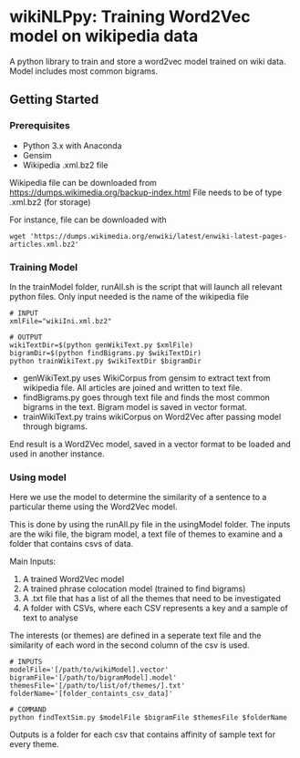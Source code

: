 # wikiNLPpy: Training Word2Vec model on wikipedia data
 A python library to train and store a word2vec model trained on wiki data. Model includes most common bigrams.

## Getting Started

### Prerequisites

* Python 3.x with Anaconda
* Gensim
* Wikipedia .xml.bz2 file

Wikipedia file can be downloaded from https://dumps.wikimedia.org/backup-index.html
File needs to be of type .xml.bz2 (for storage)

For instance, file can be downloaded with 

```
wget 'https://dumps.wikimedia.org/enwiki/latest/enwiki-latest-pages-articles.xml.bz2'
```

### Training Model

In the trainModel folder, runAll.sh is the script that will launch all relevant python files.
Only input needed is the name of the wikipedia file

```
# INPUT
xmlFile="wikiIni.xml.bz2"

# OUTPUT
wikiTextDir=$(python genWikiText.py $xmlFile)
bigramDir=$(python findBigrams.py $wikiTextDir)
python trainWikiText.py $wikiTextDir $bigramDir
```

* genWikiText.py uses WikiCorpus from gensim to extract text from wikipedia file. All articles are joined and written to text file. 
* findBigrams.py goes through text file and finds the most common bigrams in the text. Bigram model is saved in vector format. 
* trainWikiText.py trains wikiCorpus on Word2Vec after passing model through bigrams. 

End result is a Word2Vec model, saved in a vector format to be loaded and used in another instance. 

### Using model

Here we use the model to determine the similarity of a sentence to a particular theme using the Word2Vec model.

This is done by using the runAll.py file in the usingModel folder. 
The inputs are the wiki file, the bigram model, a text file of themes to examine and a folder that contains csvs of data.

Main Inputs:
1) A trained Word2Vec model
2) A trained phrase colocation model (trained to find bigrams)
3) A .txt file that has a list of all the themes that need to be investigated
4) A folder with CSVs, where each CSV represents a key and a sample of text to analyse

The interests (or themes) are defined in a seperate text file and the similarity of each word in the second column of the csv is used.

```
# INPUTS
modelFile='[/path/to/wikiModel].vector'
bigramFile='[/path/to/bigramModel].model'
themesFile='[/path/to/list/of/themes/].txt'
folderName='[folder_containts_csv_data]'

# COMMAND
python findTextSim.py $modelFile $bigramFile $themesFile $folderName
```

Outputs is a folder for each csv that contains affinity of sample text for every theme. 


